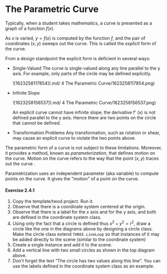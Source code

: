 # The Parametric Curve

Typically, when a student takes mathematics, a curve is presented as a graph of a function $f(x)$.



As $x$ is varied, $y = f(x)$ is computed by the function $f$, and the pair of coordinates $(x, y)$ sweeps out the curve. This is called the *explicit* form of the curve.

From a design standpoint the explicit form is deficient in several ways:

* Single-Valued
  The curve is single-valued along any line parallel to the y axis. For example, only parts of the circle may be defined explicitly.

  ![1623258117854](.md/ 4 The Parametric Curve/1623258117854.png)

* Infinite Slope

  ![1623258156537](.md/ 4 The Parametric Curve/1623258156537.png)

  An explicit curve cannot have infinite slope; the derivative f' (x) is not defined parallel to the y axis. Hence there are two points on the circle that cannot be defined.

* Transformation Problems
  Any transformation, such as rotation or shear, may cause an explicit curve to violate the two points above.

The parametric form of a curve is not subject to these limitations. Moreover, it provides a method, known as *parameterization*, that defines motion on the curve. Motion on the curve refers to the way that the point $(x, y)$ traces out the curve .

Parametrization uses an independent parameter (aka variable) to compute points on the curve.  It gives the "motion" of a point on the curve.



#### Exercise 2.4.1

1. Copy the template/twod project. Run it.
2. Observe that there is a coordinate system centered at the origin.
3. Observe that there is a label for the x axis and for the y axis, and both are defined in the coordinate system class.
4. Using only the fact that a circle is defined thus $x^2 + y^2 = r^2$, draw a circle like the one in the diagrams above by designing a circle class.  Make the circle class extend `THREE.LineLoop` so that instances of it may be added directly to the scene (similar to the coordinate system)
5. Create a single instance and add it to the scene.
6. Add a vertical line with two small circles as shown in the top diagram above.
7. Don't forget the text "The circle has two values along this line".  You can use the labels defined in the coordinate system class as an example.

